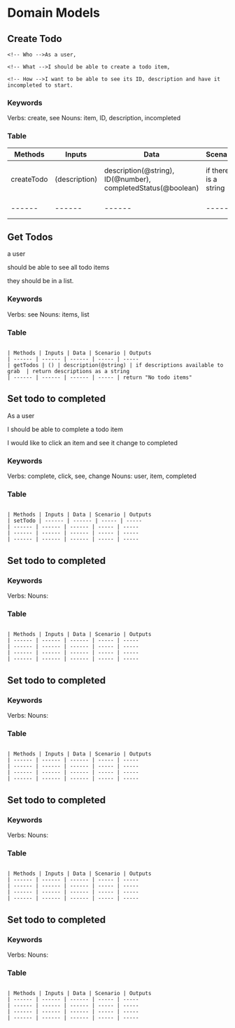# Domain Models

## Create Todo

```
<!-- Who -->As a user,

<!-- What -->I should be able to create a todo item,

<!-- How -->I want to be able to see its ID, description and have it incompleted to start.
```

### Keywords

Verbs: create, see
Nouns: item, ID, description, incompleted

### Table

| Methods | Inputs | Data | Scenario | Outputs
| ------ | ------ | ------ | ----- | -----
| createTodo | (description) | description(@string), ID(@number), completedStatus(@boolean) | if there is a string | return a string with the description
| ------ | ------ | ------ | ----- | return false

## Get Todos

<!-- Who -->
a user
<!-- What -->
should be able to see all todo items
<!-- How -->
they should be in a list.

### Keywords

Verbs:  see
Nouns: items, list

### Table

```

| Methods | Inputs | Data | Scenario | Outputs
| ------ | ------ | ------ | ----- | -----
| getTodos | () | description(@string) | if descriptions available to grab  | return descriptions as a string
| ------ | ------ | ------ | ----- | return "No todo items"

```

## Set todo to completed

<!-- Who -->
As a user
<!-- What -->
I should be able to complete a todo item
<!-- How -->
I would like to click an item and see it change to completed

### Keywords

Verbs: complete, click, see, change
Nouns: user, item, completed

### Table

```

| Methods | Inputs | Data | Scenario | Outputs
| setTodo | ------ | ------ | ----- | -----
| ------ | ------ | ------ | ----- | -----
| ------ | ------ | ------ | ----- | -----
| ------ | ------ | ------ | ----- | -----

```

## Set todo to completed

<!-- Who -->

<!-- What -->

<!-- How -->


### Keywords

Verbs: 
Nouns: 

### Table

```

| Methods | Inputs | Data | Scenario | Outputs
| ------ | ------ | ------ | ----- | -----
| ------ | ------ | ------ | ----- | -----
| ------ | ------ | ------ | ----- | -----
| ------ | ------ | ------ | ----- | -----

```

## Set todo to completed

<!-- Who -->

<!-- What -->

<!-- How -->


### Keywords

Verbs: 
Nouns: 

### Table

```

| Methods | Inputs | Data | Scenario | Outputs
| ------ | ------ | ------ | ----- | -----
| ------ | ------ | ------ | ----- | -----
| ------ | ------ | ------ | ----- | -----
| ------ | ------ | ------ | ----- | -----

```

## Set todo to completed

<!-- Who -->

<!-- What -->

<!-- How -->


### Keywords

Verbs: 
Nouns: 

### Table

```

| Methods | Inputs | Data | Scenario | Outputs
| ------ | ------ | ------ | ----- | -----
| ------ | ------ | ------ | ----- | -----
| ------ | ------ | ------ | ----- | -----
| ------ | ------ | ------ | ----- | -----

```

## Set todo to completed

<!-- Who -->

<!-- What -->

<!-- How -->


### Keywords

Verbs: 
Nouns: 

### Table

```

| Methods | Inputs | Data | Scenario | Outputs
| ------ | ------ | ------ | ----- | -----
| ------ | ------ | ------ | ----- | -----
| ------ | ------ | ------ | ----- | -----
| ------ | ------ | ------ | ----- | -----

```
